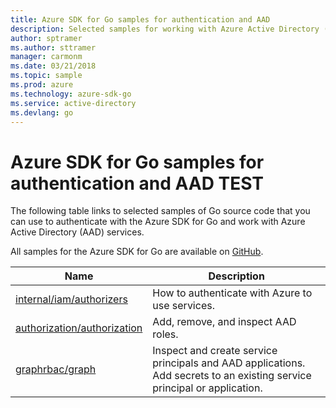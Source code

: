 ```yaml
---
title: Azure SDK for Go samples for authentication and AAD 
description: Selected samples for working with Azure Active Directory (AAD) and authentication from the Azure SDK for Go.
author: sptramer
ms.author: sttramer
manager: carmonm
ms.date: 03/21/2018
ms.topic: sample
ms.prod: azure
ms.technology: azure-sdk-go
ms.service: active-directory
ms.devlang: go
---
```

# Azure SDK for Go samples for authentication and AAD TEST

The following table links to selected samples of Go source code that you can use to authenticate with the Azure SDK for Go and work with Azure Active Directory (AAD) services.

All samples for the Azure SDK for Go are available on [GitHub](https://github.com/Azure-Samples/azure-sdk-for-go-samples).

| Name | Description |
|------|-------------|
| [internal/iam/authorizers](https://github.com/Azure-Samples/azure-sdk-for-go-samples/blob/master/internal/iam/authorizers.go) | How to authenticate with Azure to use services. |
| [authorization/authorization](https://github.com/Azure-Samples/azure-sdk-for-go-samples/blob/master/authorization/authorization.go) | Add, remove, and inspect AAD roles. |
| [graphrbac/graph](https://github.com/Azure-Samples/azure-sdk-for-go-samples/blob/master/graphrbac/graph.go) | Inspect and create service principals and AAD applications. Add secrets to an existing service principal or application. |
